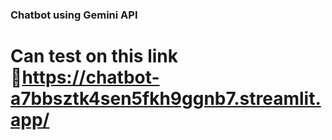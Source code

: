 ###  Chatbot using Gemini API

# Can test on this link 🔗https://chatbot-a7bbsztk4sen5fkh9ggnb7.streamlit.app/
